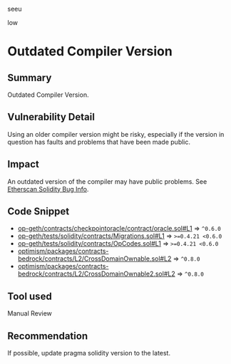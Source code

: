 seeu

low

# Outdated Compiler Version

## Summary

Outdated Compiler Version.

## Vulnerability Detail

Using an older compiler version might be risky, especially if the version in question has faults and problems that have been made public.

## Impact

An outdated version of the compiler may have public problems. See [Etherscan Solidity Bug Info](https://etherscan.io/solcbuginfo).

## Code Snippet

- [op-geth/contracts/checkpointoracle/contract/oracle.sol#L1](https://github.com/sherlock-audit/2023-01-optimism-seeu-inspace/tree/main/op-geth/contracts/checkpointoracle/contract/oracle.sol#L1) => `^0.6.0`
- [op-geth/tests/solidity/contracts/Migrations.sol#L1](https://github.com/sherlock-audit/2023-01-optimism-seeu-inspace/tree/main/op-geth/tests/solidity/contracts/Migrations.sol#L1) => `>=0.4.21 <0.6.0`
- [op-geth/tests/solidity/contracts/OpCodes.sol#L1](https://github.com/sherlock-audit/2023-01-optimism-seeu-inspace/tree/main/op-geth/tests/solidity/contracts/OpCodes.sol#L1) => `>=0.4.21 <0.6.0`
- [optimism/packages/contracts-bedrock/contracts/L2/CrossDomainOwnable.sol#L2](https://github.com/sherlock-audit/2023-01-optimism-seeu-inspace/tree/main/optimism/packages/contracts-bedrock/contracts/L2/CrossDomainOwnable.sol#L2) => `^0.8.0`
- [optimism/packages/contracts-bedrock/contracts/L2/CrossDomainOwnable2.sol#L2](https://github.com/sherlock-audit/2023-01-optimism-seeu-inspace/tree/main/optimism/packages/contracts-bedrock/contracts/L2/CrossDomainOwnable2.sol#L2) => `^0.8.0`

## Tool used

Manual Review

## Recommendation

If possible, update pragma solidity version to the latest.